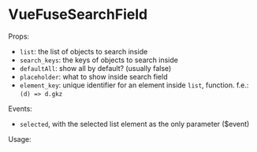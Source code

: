 # VueFuseSearchField

Props:
* `list`: the list of objects to search inside
* `search_keys`: the keys of objects to search inside
* `defaultAll`: show all by default? (usually false)
* `placeholder`: what to show inside search field
* `element_key`: unique identifier for an element inside `list`, function. f.e.: `(d) => d.gkz`

Events:
* `selected`, with the selected list element as the only parameter ($event)

Usage:

